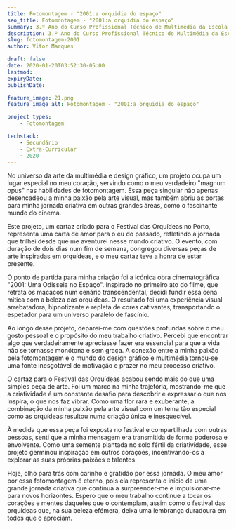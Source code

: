 ```yaml
---
title: Fotomontagem - "2001:a orquidia do espaço"
seo_title: Fotomontagem - "2001:a orquidia do espaço"
summary: 3.º Ano do Curso Profissional Técnico de Multimédia da Escola Secundária Eça de Queirós- 2020-01-20 
description: 3.º Ano do Curso Profissional Técnico de Multimédia da Escola Secundária Eça de Queirós- 2020-01-20 
slug: fotomontagem-2001
author: Vitor Marques

draft: false
date: 2020-01-20T03:52:30-05:00
lastmod: 
expiryDate: 
publishDate: 

feature_image: 21.png
feature_image_alt: Fotomontagem - "2001:a orquidia do espaço"

project types: 
    - Fotomontagem

techstack:
    - Secundário
    - Extra-Curricular
    - 2020
---
```


No universo da arte da multimédia e design gráfico, um projeto ocupa um lugar especial no meu coração, servindo como o meu verdadeiro "magnum opus" nas habilidades de fotomontagem. Essa peça singular não apenas desencadeou a minha paixão pela arte visual, mas também abriu as portas para minha jornada criativa em outras grandes áreas, como o fascinante mundo do cinema.

Este projeto, um cartaz criado para o Festival das Orquídeas no Porto, representa uma carta de amor para o eu do passado, refletindo a jornada que trilhei desde que me aventurei nesse mundo criativo. O evento, com duração de dois dias num fim de semana, congregou diversas peças de arte inspiradas em orquídeas, e o meu cartaz teve a honra de estar presente.

O ponto de partida para minha criação foi a icónica obra cinematográfica "2001: Uma Odisseia no Espaço". Inspirado no primeiro ato do filme, que retrata os macacos num cenário transcendental, decidi fundir essa cena mítica com a beleza das orquídeas. O resultado foi uma experiência visual arrebatadora, hipnotizante e repleta de cores cativantes, transportando o espetador para um universo paralelo de fascínio.

Ao longo desse projeto, deparei-me com questões profundas sobre o meu gosto pessoal e o propósito do meu trabalho criativo. Percebi que encontrar algo que verdadeiramente apreciasse fazer era essencial para que a vida não se tornasse monótona e sem graça. A conexão entre a minha paixão pela fotomontagem e o mundo do design gráfico e multimédia tornou-se uma fonte inesgotável de motivação e prazer no meu processo criativo.

O cartaz para o Festival das Orquídeas acabou sendo mais do que uma simples peça de arte. Foi um marco na minha trajetória, mostrando-me que a criatividade é um constante desafio para descobrir e expressar o que nos inspira, o que nos faz vibrar. Como uma flor rara e exuberante, a combinação da minha paixão pela arte visual com um tema tão especial como as orquídeas resultou numa criação única e inesquecível.

À medida que essa peça foi exposta no festival e compartilhada com outras pessoas, senti que a minha mensagem era transmitida de forma poderosa e envolvente. Como uma semente plantada no solo fértil da criatividade, esse projeto germinou inspiração em outros corações, incentivando-os a explorar as suas próprias paixões e talentos.

Hoje, olho para trás com carinho e gratidão por essa jornada. O meu amor por essa fotomontagem é eterno, pois ela representa o início de uma grande jornada criativa que continua a surpreender-me e impulsionar-me para novos horizontes. Espero que o meu trabalho continue a tocar os corações e mentes daqueles que o contemplam, assim como o festival das orquídeas que, na sua beleza efémera, deixa uma lembrança duradoura em todos que o apreciam.